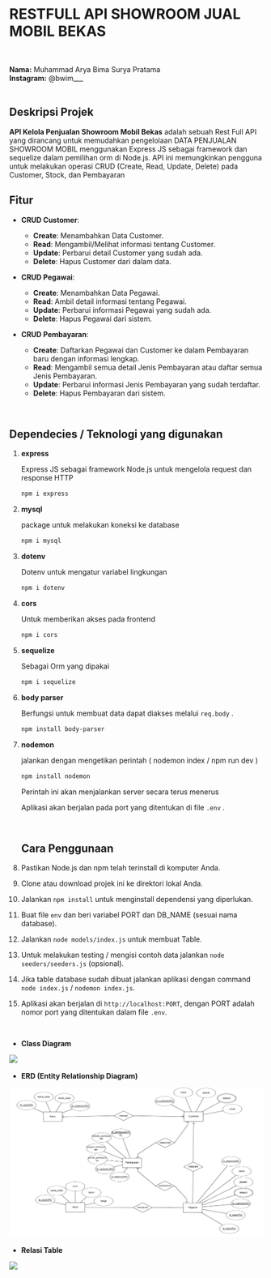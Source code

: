 # RESTFULL API SHOWROOM JUAL MOBIL BEKAS
<br>

**Nama:** Muhammad Arya Bima Surya Pratama <br>
**Instagram:** @bwim___ <br>
<br>

## Deskripsi Projek 

**API Kelola Penjualan Showroom Mobil Bekas** adalah sebuah Rest Full API yang dirancang untuk memudahkan pengelolaan DATA PENJUALAN SHOWROOM MOBIL menggunakan Express JS sebagai framework dan sequelize dalam pemilihan orm di Node.js. API ini memungkinkan pengguna untuk melakukan operasi CRUD (Create, Read, Update, Delete) pada Customer, Stock, dan Pembayaran

## Fitur

- **CRUD Customer**: 
  - **Create**: Menambahkan Data Customer.
  - **Read**: Mengambil/Melihat informasi tentang Customer.
  - **Update**: Perbarui detail Customer yang sudah ada.
  - **Delete**: Hapus Customer dari dalam data.

- **CRUD Pegawai**: 
  - **Create**: Menambahkan Data Pegawai.
  - **Read**: Ambil detail informasi tentang Pegawai.
  - **Update**: Perbarui informasi Pegawai yang sudah ada.
  - **Delete**: Hapus Pegawai dari sistem.

- **CRUD Pembayaran**: 
  - **Create**: Daftarkan Pegawai dan Customer ke dalam Pembayaran baru dengan informasi lengkap.
  - **Read**: Mengambil semua  detail Jenis Pembayaran atau daftar semua Jenis Pembayaran.
  - **Update**: Perbarui informasi Jenis Pembayaran yang sudah terdaftar.
  - **Delete**: Hapus Pembayaran dari sistem.


<br>

## Dependecies / Teknologi yang digunakan

1. **express**

    Express JS sebagai framework Node.js untuk mengelola request dan response HTTP

    ```bash
   npm i express
    ```

2. **mysql**

    package untuk melakukan koneksi ke database

    ```bash
    npm i mysql
    ```

3. **dotenv**

    Dotenv untuk mengatur variabel lingkungan
    ```bash
    npm i dotenv
    ```

4. **cors**

    Untuk memberikan akses pada frontend

    ```bash
    npm i cors
    ```
5. **sequelize**

    Sebagai Orm yang dipakai

    ```bash
    npm i sequelize

6. **body parser**

    Berfungsi untuk membuat data dapat diakses melalui `req.body` .

    ```bash
    npm install body-parser
    ```


7. **nodemon**

    jalankan dengan mengetikan perintah ( nodemon index / npm run dev )

    ```bash
    npm install nodemon
    ```

    Perintah ini akan menjalankan server secara terus menerus

    Aplikasi akan berjalan pada port yang ditentukan di file `.env` .

    <br>


    ## Cara Penggunaan

1. Pastikan Node.js dan npm telah terinstall di komputer Anda.
2. Clone atau download projek ini ke direktori lokal Anda.
3. Jalankan `npm install` untuk menginstall dependensi yang diperlukan.
4. Buat file `env` dan beri variabel PORT dan DB_NAME (sesuai nama database).
5. Jalankan `node models/index.js` untuk membuat Table.
6. Untuk melakukan testing / mengisi contoh data jalankan `node seeders/seeders.js` (opsional).
6. Jika table database sudah dibuat jalankan aplikasi dengan command `node index.js` / `nodemon index.js`.
7. Aplikasi akan berjalan di `http://localhost:PORT`, dengan PORT adalah nomor port yang ditentukan dalam file `.env`.

<br>


- **Class Diagram**

<img src="./image/cDiagram.png" />

<br>

- **ERD (Entity Relationship Diagram)**

<img src="./image/ERD.png" />

<br>


- **Relasi Table**

<img src="./image/relasii.jpeg" />

<br>
<br>
<br>

